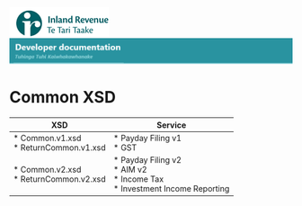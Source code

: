![IRD logo](../Images/IRlogo.gif)
![Software Dev](../Images/SoftwareDev.png)

# Common XSD

| XSD | Service | 
| --- | --- |
| * Common.v1.xsd <br/> * ReturnCommon.v1.xsd | * Payday Filing v1 <br/> * GST | 
| * Common.v2.xsd <br/> * ReturnCommon.v2.xsd | * Payday Filing v2 <br/> * AIM v2 <br/> * Income Tax <br/> * Investment Income Reporting |
